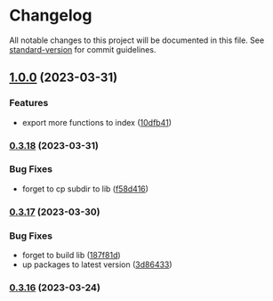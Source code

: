 # Changelog

All notable changes to this project will be documented in this file. See [standard-version](https://github.com/conventional-changelog/standard-version) for commit guidelines.

## [1.0.0](https://github.com/snowyu/util-ex.js/compare/v0.3.18...v1.0.0) (2023-03-31)


### Features

* export more functions to index ([10dfb41](https://github.com/snowyu/util-ex.js/commit/10dfb41bc4d030e932d89e70ea75b7e88edbacc6))

### [0.3.18](https://github.com/snowyu/util-ex.js/compare/v0.3.17...v0.3.18) (2023-03-31)


### Bug Fixes

* forget to cp subdir to lib ([f58d416](https://github.com/snowyu/util-ex.js/commit/f58d416f51acbfc2ef54a707e547fd574330296b))

### [0.3.17](https://github.com/snowyu/util-ex.js/compare/v0.3.16...v0.3.17) (2023-03-30)


### Bug Fixes

* forget to build lib ([187f81d](https://github.com/snowyu/util-ex.js/commit/187f81dd677018e1d864c3c4f57a9a3646dcce2e))
* up packages to latest version ([3d86433](https://github.com/snowyu/util-ex.js/commit/3d86433c2127db6551cb840d2929d600377df11d))

### [0.3.16](https://github.com/snowyu/util-ex.js/compare/v0.3.15...v0.3.16) (2023-03-24)
